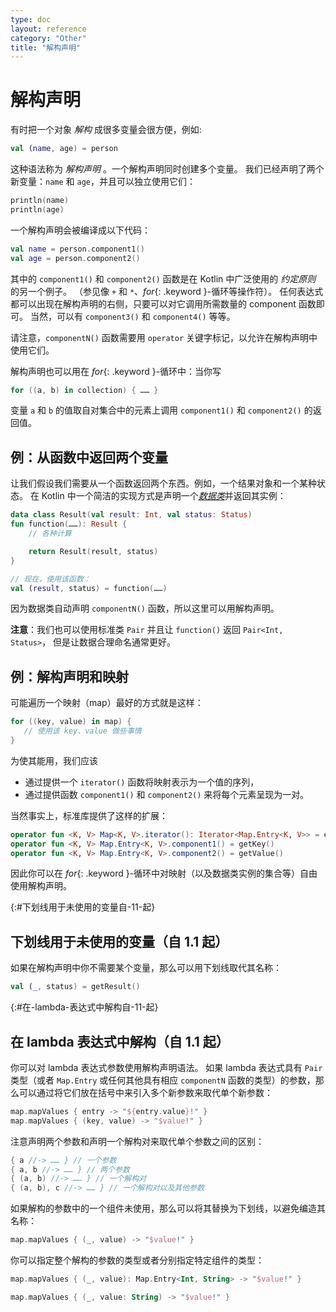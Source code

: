 ```yaml
---
type: doc
layout: reference
category: "Other"
title: "解构声明"
---
```


# 解构声明

有时把一个对象 _解构_ 成很多变量会很方便，例如:

``` kotlin
val (name, age) = person
```

这种语法称为 _解构声明_ 。一个解构声明同时创建多个变量。
我们已经声明了两个新变量：`name` 和 `age`，并且可以独立使用它们：

``` kotlin
println(name)
println(age)
```

一个解构声明会被编译成以下代码：

``` kotlin
val name = person.component1()
val age = person.component2()
```

其中的 `component1()` 和 `component2()` 函数是在 Kotlin 中广泛使用的 _约定原则_ 的另一个例子。
（参见像 `+` 和 `*`、*for*{: .keyword }-循环等操作符）。
任何表达式都可以出现在解构声明的右侧，只要可以对它调用所需数量的 component 函数即可。
当然，可以有 `component3()` 和 `component4()` 等等。

请注意，`componentN()` 函数需要用 `operator` 关键字标记，以允许在解构声明中使用它们。

解构声明也可以用在 *for*{: .keyword }-循环中：当你写

``` kotlin
for ((a, b) in collection) { …… }
```

变量 `a` 和 `b` 的值取自对集合中的元素上调用 `component1()` 和 `component2()` 的返回值。

## 例：从函数中返回两个变量

让我们假设我们需要从一个函数返回两个东西。例如，一个结果对象和一个某种状态。
在 Kotlin 中一个简洁的实现方式是声明一个[_数据类_](data-classes.html)并返回其实例：

``` kotlin
data class Result(val result: Int, val status: Status)
fun function(……): Result {
    // 各种计算

    return Result(result, status)
}

// 现在，使用该函数：
val (result, status) = function(……)
```

因为数据类自动声明 `componentN()` 函数，所以这里可以用解构声明。

**注意**：我们也可以使用标准类 `Pair` 并且让 `function()` 返回 `Pair<Int, Status>`，
但是让数据合理命名通常更好。

## 例：解构声明和映射

可能遍历一个映射（map）最好的方式就是这样：

``` kotlin
for ((key, value) in map) {
   // 使用该 key、value 做些事情
}
```

为使其能用，我们应该

* 通过提供一个 `iterator()` 函数将映射表示为一个值的序列，
* 通过提供函数 `component1()` 和 `component2()` 来将每个元素呈现为一对。

当然事实上，标准库提供了这样的扩展：

``` kotlin
operator fun <K, V> Map<K, V>.iterator(): Iterator<Map.Entry<K, V>> = entrySet().iterator()
operator fun <K, V> Map.Entry<K, V>.component1() = getKey()
operator fun <K, V> Map.Entry<K, V>.component2() = getValue()

```  

因此你可以在 *for*{: .keyword }-循环中对映射（以及数据类实例的集合等）自由使用解构声明。

{:#下划线用于未使用的变量自-11-起}

## 下划线用于未使用的变量（自 1.1 起）

如果在解构声明中你不需要某个变量，那么可以用下划线取代其名称：

``` kotlin
val (_, status) = getResult()
```

{:#在-lambda-表达式中解构自-11-起}

## 在 lambda 表达式中解构（自 1.1 起）

你可以对 lambda 表达式参数使用解构声明语法。
如果 lambda 表达式具有 `Pair` 类型（或者 `Map.Entry` 或任何其他具有相应 `componentN` 函数的类型）的参数，那么可以通过将它们放在括号中来引入多个新参数来取代单个新参数：

``` kotlin
map.mapValues { entry -> "${entry.value}!" }
map.mapValues { (key, value) -> "$value!" }
```

注意声明两个参数和声明一个解构对来取代单个参数之间的区别：

``` kotlin
{ a //-> …… } // 一个参数
{ a, b //-> …… } // 两个参数
{ (a, b) //-> …… } // 一个解构对
{ (a, b), c //-> …… } // 一个解构对以及其他参数
```

如果解构的参数中的一个组件未使用，那么可以将其替换为下划线，以避免编造其名称：

``` kotlin
map.mapValues { (_, value) -> "$value!" }
```

你可以指定整个解构的参数的类型或者分别指定特定组件的类型：

``` kotlin
map.mapValues { (_, value): Map.Entry<Int, String> -> "$value!" }

map.mapValues { (_, value: String) -> "$value!" }
```